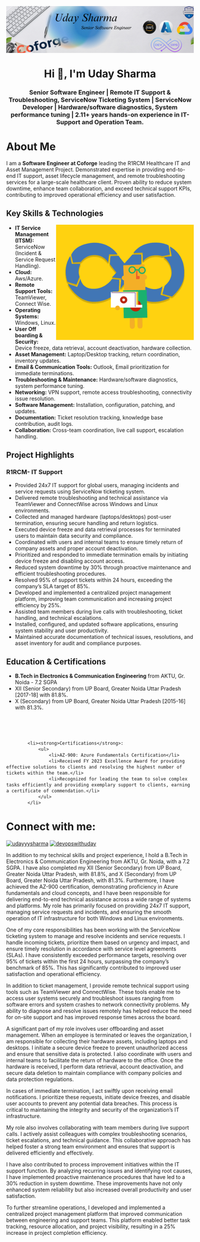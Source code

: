 <img style="display: block; margin: 0 auto;"  src="https://github.com/udayyysharmaa/udayyysharmaa/blob/master/Grey%20Minimalist%20Business%20Linkedin%20Banner.png">
<h1 align="center">Hi 👋, I'm Uday Sharma</h1>
<h3 align="center">Senior Software Engineer | Remote IT Support & Troubleshooting, ServiceNow Ticketing System | ServiceNow Developer | Hardware/software diagnostics, System performance tuning | 2.11+ years hands-on experience in IT-Support and Operation Team.</h3>


<h1>About Me</h1>
<p>I am a <strong>Software Engineer at Coforge</strong> leading the R1RCM Healthcare IT and Asset Management Project. Demonstrated expertise in providing end-to-end IT support, asset lifecycle management, and remote troubleshooting services for a large-scale healthcare client. Proven ability to reduce system downtime, enhance team collaboration, and exceed technical support KPIs, contributing to improved operational efficiency and user satisfaction.</p>

<h2>Key Skills & Technologies</h2> <img width="370" align="right" src="https://github.com/udayyysharmaa/udayyysharmaa/blob/master/devopimage.gif">
<ul>
            <li><strong>IT Service Management (ITSM):</strong> ServiceNow (Incident & Service Request Handling).</li>
            <li><strong>Cloud:</strong> Aws/Azure.</li>
            <li><strong>Remote Support Tools:</strong> TeamViewer, Connect Wise.</li>
            <li><strong>Operating Systems:</strong> Windows, Linux.</li>
            <li><strong>User Off boarding & Security:</strong> Device freeze, data retrieval, account deactivation, hardware collection.</li>
            <li><strong>Asset Management:</strong> Laptop/Desktop tracking, return coordination, inventory updates.</li>
            <li><strong>Email & Communication Tools:</strong> Outlook, Email prioritization for immediate terminations.</li>
            <li><strong>Troubleshooting & Maintenance:</strong> Hardware/software diagnostics, system performance tuning.</li>
            <li><strong>Networking:</strong> VPN support, remote access troubleshooting, connectivity issue resolution.</li>
            <li><strong>Software Management:</strong> Installation, configuration, patching, and updates.</li>
            <li><strong>Documentation:</strong> Ticket resolution tracking, knowledge base contribution, audit logs.</li>
            <li><strong>Collaboration:</strong> Cross-team coordination, live call support, escalation handling.</li>

</ul>


<h2>Project Highlights</h2>
      <h3>R1RCM- IT Support</h3>
        <ul>
            <li>Provided 24x7 IT support for global users, managing incidents and service requests using ServiceNow ticketing system.</li>
            <li>Delivered remote troubleshooting and technical assistance via TeamViewer and ConnectWise across Windows and Linux environments.</li>
            <li>Collected and managed hardware (laptops/desktops) post-user termination, ensuring secure handling and return logistics.</li>
            <li>Executed device freeze and data retrieval processes for terminated users to maintain data security and compliance.</li>
            <li>Coordinated with users and internal teams to ensure timely return of company assets and proper account deactivation.</li>
            <li>Prioritized and responded to immediate termination emails by initiating device freeze and disabling account access.</li>
            <li>Reduced system downtime by 30% through proactive maintenance and efficient troubleshooting procedures.</li>
            <li>Resolved 95% of support tickets within 24 hours, exceeding the company’s SLA target of 85%.</li>
            <li>Developed and implemented a centralized project management platform, improving team communication and increasing project efficiency by 25%.</li>
            <li>Assisted team members during live calls with troubleshooting, ticket handling, and technical escalations.</li>
            <li>Installed, configured, and updated software applications, ensuring system stability and user productivity.</li>
            <li>Maintained accurate documentation of technical issues, resolutions, and asset inventory for audit and compliance purposes.</li> </ul>

<h2>Education & Certifications</h2>
   <ul>
            <li><strong>B.Tech in Electronics & Communication Engineering</strong> from AKTU, Gr. Noida - 7.2 SGPA</li>
            <li>XII (Senior Secondary) from UP Board, Greater Noida Uttar Pradesh [2017-18] with 81.8%.</li>
            <li>X (Secondary) from UP Board, Greater Noida Uttar Pradesh [2015-16] with 81.3%.</li></ul><br><br><br>


            <li><strong>Certifications</strong>:
                <ul>
                    <li>AZ-900: Azure Fundamentals Certification</li>
                    <li>Received FY 2023 Excellence Award for providing effective solutions to clients and resolving the highest number of tickets within the team.</li>
                    <li>Recognized for leading the team to solve complex tasks efficiently and providing exemplary support to clients, earning a certificate of commendation.</li>
                </ul>
            </li>
 </ul>
  


<h1 align="left">Connect with me:</h1>
<p align="left">
<a href="https://linkedin.com/in/udayyysharma" target="blank"><img align="center" src="https://raw.githubusercontent.com/rahuldkjain/github-profile-readme-generator/master/src/images/icons/Social/linked-in-alt.svg" alt="udayyysharma" height="30" width="40" /></a> <a href="https://udayyysharma.hashnode.dev/" target="blank"><img align="center" src="https://raw.githubusercontent.com/rahuldkjain/github-profile-readme-generator/master/src/images/icons/Social/hashnode.svg" alt="devopswithuday" height="30" width="40" /></a>
</p>


<p>In addition to my technical skills and project experience, I hold a B.Tech in Electronics & Communication Engineering from AKTU, Gr. Noida, with a 7.2 SGPA. I have also completed my XII (Senior Secondary) from UP Board, Greater Noida Uttar Pradesh, with 81.8%, and X (Secondary) from UP Board, Greater Noida Uttar Pradesh, with 81.3%. Furthermore, I have achieved the AZ-900 certification, demonstrating proficiency in Azure fundamentals and cloud concepts, and I have been responsible for delivering end-to-end technical assistance across a wide range of systems and platforms. My role has primarily focused on providing 24x7 IT support, managing service requests and incidents, and ensuring the smooth operation of IT infrastructure for both Windows and Linux environments.

One of my core responsibilities has been working with the ServiceNow ticketing system to manage and resolve incidents and service requests. I handle incoming tickets, prioritize them based on urgency and impact, and ensure timely resolution in accordance with service level agreements (SLAs). I have consistently exceeded performance targets, resolving over 95% of tickets within the first 24 hours, surpassing the company’s benchmark of 85%. This has significantly contributed to improved user satisfaction and operational efficiency.

In addition to ticket management, I provide remote technical support using tools such as TeamViewer and ConnectWise. These tools enable me to access user systems securely and troubleshoot issues ranging from software errors and system crashes to network connectivity problems. My ability to diagnose and resolve issues remotely has helped reduce the need for on-site support and has improved response times across the board.

A significant part of my role involves user offboarding and asset management. When an employee is terminated or leaves the organization, I am responsible for collecting their hardware assets, including laptops and desktops. I initiate a secure device freeze to prevent unauthorized access and ensure that sensitive data is protected. I also coordinate with users and internal teams to facilitate the return of hardware to the office. Once the hardware is received, I perform data retrieval, account deactivation, and secure data deletion to maintain compliance with company policies and data protection regulations.

In cases of immediate termination, I act swiftly upon receiving email notifications. I prioritize these requests, initiate device freezes, and disable user accounts to prevent any potential data breaches. This process is critical to maintaining the integrity and security of the organization’s IT infrastructure.

My role also involves collaborating with team members during live support calls. I actively assist colleagues with complex troubleshooting scenarios, ticket escalations, and technical guidance. This collaborative approach has helped foster a strong team environment and ensures that support is delivered efficiently and effectively.

I have also contributed to process improvement initiatives within the IT support function. By analyzing recurring issues and identifying root causes, I have implemented proactive maintenance procedures that have led to a 30% reduction in system downtime. These improvements have not only enhanced system reliability but also increased overall productivity and user satisfaction.

To further streamline operations, I developed and implemented a centralized project management platform that improved communication between engineering and support teams. This platform enabled better task tracking, resource allocation, and project visibility, resulting in a 25% increase in project completion efficiency.</p>
